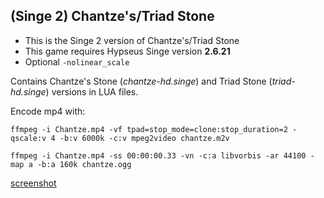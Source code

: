 ## (Singe 2) Chantze's/Triad Stone

* This is the Singe 2 version of Chantze's/Triad Stone
* This game requires Hypseus Singe version **2.6.21**
* Optional `-nolinear_scale`

Contains Chantze's Stone (_chantze-hd.singe_) and Triad Stone (_triad-hd.singe_) versions in LUA files.


Encode mp4 with:

    ffmpeg -i Chantze.mp4 -vf tpad=stop_mode=clone:stop_duration=2 -qscale:v 4 -b:v 6000k -c:v mpeg2video chantze.m2v

    ffmpeg -i Chantze.mp4 -ss 00:00:00.33 -vn -c:a libvorbis -ar 44100 -map a -b:a 160k chantze.ogg

[screenshot](chantze.png)
